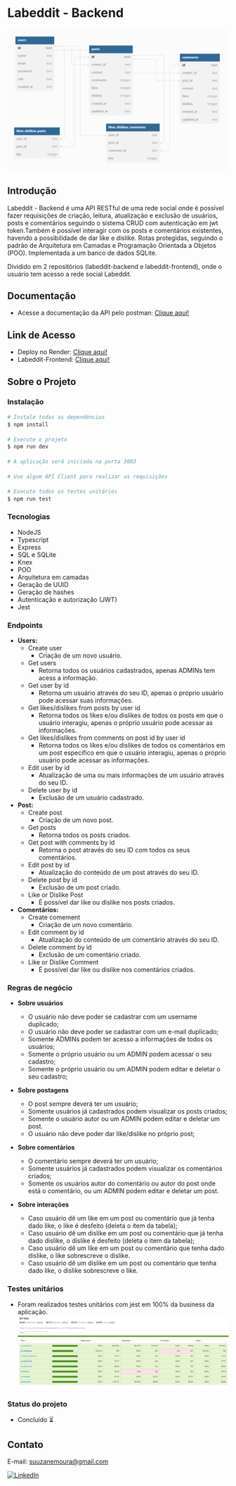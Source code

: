 # Labeddit - Backend

![diagram labeddit](./src/assets/diagram-tables-database.PNG)

## Introdução

Labeddit - Backend é uma API RESTful de uma rede social onde é possível fazer requisições de criação, leitura, atualização e exclusão de usuários, posts e comentários seguindo o sistema CRUD com autenticação em jwt token.Também é possível interagir com os posts e comentários existentes, havendo a possibilidade de dar like e dislike. Rotas protegidas, seguindo o padrão de Arquitetura em Camadas e Programação Orientada a Objetos (POO). Implementada a um banco de dados SQLite.

Dividido em 2 repositórios (labeddit-backend e labeddit-frontend), onde o usuário tem acesso a rede social Labeddit.

## Documentação

- Acesse a documentação da API pelo postman: [Clique aqui!](https://documenter.getpostman.com/view/25826545/2s93kz5jyF)

## Link de Acesso

- Deploy no Render: [Clique aqui!](https://labeddit-backend-suuzanemoura.onrender.com)
- Labeddit-Frontend: [Clique aqui!](https://github.com/suuzanemoura/labeddit-frontend)

## Sobre o Projeto

### Instalação

```bash
# Instale todas as dependências
$ npm install

# Execute o projeto
$ npm run dev

# A aplicação será iniciada na porta 3003

# Use algum API Client para realizar as requisições

# Execute todos os testes unitários
$ npm run test
```

### Tecnologias

- NodeJS
- Typescript
- Express
- SQL e SQLite
- Knex
- POO
- Arquitetura em camadas
- Geração de UUID
- Geração de hashes
- Autenticação e autorização (JWT)
- Jest

### Endpoints

- **Users:**
  - Create user
    - Criação de um novo usuário.
  - Get users
    - Retorna todos os usuários cadastrados, apenas ADMINs tem acess a informação.
  - Get user by id
    - Retorna um usuário através do seu ID, apenas o próprio usuário pode acessar suas informações.
  - Get likes/dislikes from posts by user id
    - Retorna todos os likes e/ou dislikes de todos os posts em que o usuário interagiu, apenas o próprio usuário pode acessar as informações.
  - Get likes/dislikes from comments on post id by user id
    - Retorna todos os likes e/ou dislikes de todos os comentários em um post específico em que o usuário interagiu, apenas o próprio usuário pode acessar as informações.
  - Edit user by id
    - Atualização de uma ou mais informações de um usuário através do seu ID.
  - Delete user by id
    - Exclusão de um usuário cadastrado.
- **Post:**
  - Create post
    - Criação de um novo post.
  - Get posts
    - Retorna todos os posts criados.
  - Get post with comments by id
    - Retorna o post através do seu ID com todos os seus comentários.
  - Edit post by id
    - Atualização do conteúdo de um post através do seu ID.
  - Delete post by id
    - Exclusão de um post criado.
  - Like or Dislike Post
    - É possível dar like ou dislike nos posts criados.
- **Comentários:**
  - Create comement
    - Criação de um novo comentário.
  - Edit comment by id
    - Atualização do conteúdo de um comentário através do seu ID.
  - Delete comment by id
    - Exclusão de um comentário criado.
  - Like or Dislike Comment
    - É possível dar like ou dislike nos comentários criados.

### Regras de negócio

- **Sobre usuários**

  - O usuário não deve poder se cadastrar com um username duplicado;
  - O usuário não deve poder se cadastrar com um e-mail duplicado;
  - Somente ADMINs podem ter acesso a informações de todos os usuários;
  - Somente o próprio usuário ou um ADMIN podem acessar o seu cadastro;
  - Somente o próprio usuário ou um ADMIN podem editar e deletar o seu cadastro;

- **Sobre postagens**

  - O post sempre deverá ter um usuário;
  - Somente usuários já cadastrados podem visualizar os posts criados;
  - Somente o usuário autor ou um ADMIN podem editar e deletar um post.
  - O usuário não deve poder dar like/dislike no próprio post;

- **Sobre comentários**

  - O comentário sempre deverá ter um usuário;
  - Somente usuários já cadastrados podem visualizar os comentários criados;
  - Somente os usuários autor do comentário ou autor do post onde está o comentário, ou um ADMIN podem editar e deletar um post.

- **Sobre interações**
  - Caso usuário dê um like em um post ou comentário que já tenha dado like, o like é desfeito (deleta o item da tabela);
  - Caso usuário dê um dislike em um post ou comentário que já tenha dado dislike, o dislike é desfeito (deleta o item da tabela);
  - Caso usuário dê um like em um post ou comentário que tenha dado dislike, o like sobrescreve o dislike.
  - Caso usuário dê um dislike em um post ou comentário que tenha dado like, o dislike sobrescreve o like.

### Testes unitários

- Foram realizados testes unitários com jest em 100% da business da aplicação.
  ![coverage labeddit](./src/assets/coverage-tests.PNG)

### Status do projeto

- Concluído ⏳

## Contato

E-mail: suuzanemoura@gmail.com

[![LinkedIn](https://img.shields.io/badge/LinkedIn-0077B5?style=for-the-badge&logo=linkedin&logoColor=white)](https://www.linkedin.com/in/suuzanemoura/)
